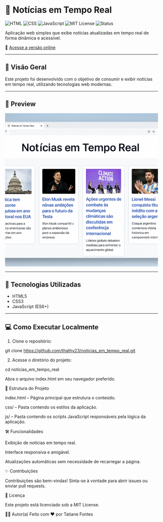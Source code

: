 # 📰 Notícias em Tempo Real

![HTML](https://img.shields.io/badge/HTML5-orange?logo=html5&logoColor=white)
![CSS](https://img.shields.io/badge/CSS3-blue?logo=css3&logoColor=white)
![JavaScript](https://img.shields.io/badge/JavaScript-yellow?logo=javascript&logoColor=black)
![MIT License](https://img.shields.io/badge/license-MIT-green)
![Status](https://img.shields.io/badge/status-em%20desenvolvimento-blue)

Aplicação web simples que exibe notícias atualizadas em tempo real de forma dinâmica e acessível.

🔗 [Acesse a versão online](https://noticias-em-tempo-real-sandy.vercel.app)

---

## 📌 Visão Geral

Este projeto foi desenvolvido com o objetivo de consumir e exibir notícias em tempo real, utilizando tecnologias web modernas.

---

## 📸 Preview

![Preview do projeto](assets/preview.png)


---

## 🚀 Tecnologias Utilizadas

- HTML5  
- CSS3  
- JavaScript (ES6+)

---

## 💻 Como Executar Localmente

1. Clone o repositório:
   
git clone https://github.com/thathy23/noticias_em_tempo_real.git

2. Acesse o diretório do projeto:

cd noticias_em_tempo_real

Abra o arquivo index.html em seu navegador preferido.

📄 Estrutura do Projeto

index.html – Página principal que estrutura o conteúdo.

css/ – Pasta contendo os estilos da aplicação.

js/ – Pasta contendo os scripts JavaScript responsáveis pela lógica da aplicação.

🛠️ Funcionalidades

Exibição de notícias em tempo real.

Interface responsiva e amigável.

Atualizações automáticas sem necessidade de recarregar a página.

✨ Contribuições

Contribuições são bem-vindas! Sinta-se à vontade para abrir issues ou enviar pull requests.

📄 Licença

Este projeto está licenciado sob a MIT License.

👩‍💻 Autor(a)
Feito com ❤️ por Tatiane Fontes
